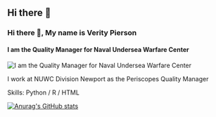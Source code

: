 ## Hi there 👋
### Hi there 👋, My name is Verity Pierson
#### I am the Quality Manager for Naval Undersea Warfare Center
![I am the Quality Manager for Naval Undersea Warfare Center](https://arturssmirnovs.github.io/github-profile-readme-generator/images/banner.png)

I work at NUWC Division Newport as the Periscopes Quality Manager

Skills: Python / R / HTML 


[![Anurag's GitHub stats](https://github-readme-stats.vercel.app/api?username=vpierson100)](https://github.com/anuraghazra/github-readme-stats)


